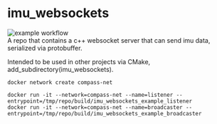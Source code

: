 # imu_websockets
![example workflow](https://github.com/MZandtheRaspberryPi/imu_websockets/actions/workflows/pipeline.yaml/badge.svg)  
A repo that contains a c++ websocket server that can send imu data, serialized via protobuffer.

Intended to be used in other projects via CMake, add_subdirectory(imu_websockets).

```
docker network create compass-net

docker run -it --network=compass-net --name=listener --entrypoint=/tmp/repo/build/imu_websockets_example_listener
docker run -it --network=compass-net --name=broadcaster --entrypoint=/tmp/repo/build/imu_websockets_example_broadcaster

```